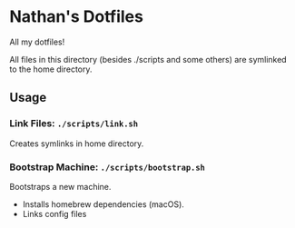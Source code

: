 # Nathan's Dotfiles

All my dotfiles!

All files in this directory (besides ./scripts and some others) are symlinked to the home directory.

## Usage

### Link Files: `./scripts/link.sh`
Creates symlinks in home directory.

### Bootstrap Machine: `./scripts/bootstrap.sh`
Bootstraps a new machine.

* Installs homebrew dependencies (macOS).
* Links config files
